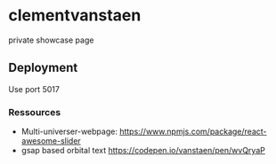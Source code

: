 # clementvanstaen
private showcase page

## Deployment
Use port 5017

### Ressources
- Multi-universer-webpage: https://www.npmjs.com/package/react-awesome-slider
- gsap based orbital text https://codepen.io/vanstaen/pen/wvQryaP
